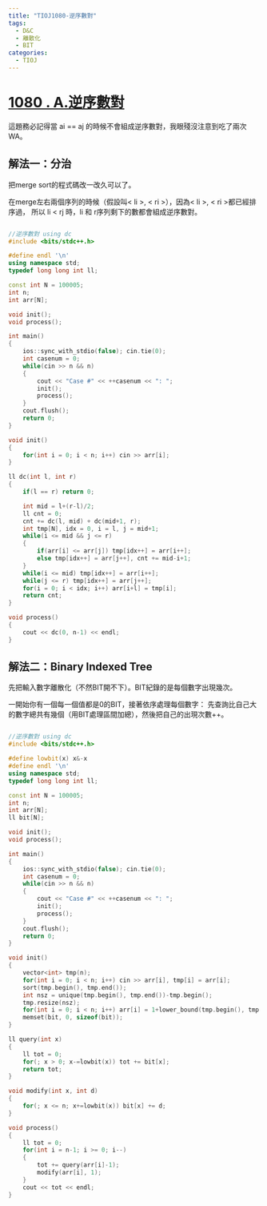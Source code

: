 ```yaml
---
title: "TIOJ1080-逆序數對"
tags:
  - D&C
  - 離散化
  - BIT
categories:
  - TIOJ
---
```


# [1080 . A.逆序數對](http://tioj.infor.org/problems/1080)

這題務必記得當 ai == aj 的時候不會組成逆序數對，我眼殘沒注意到吃了兩次WA。

## 解法一：分治
把merge sort的程式碼改一改久可以了。

在merge左右兩個序列的時候（假設叫< li >, < ri >），因為< li >, < ri >都已經排序過，
所以 li < rj 時，li 和 r序列剩下的數都會組成逆序數對。

```c++

//逆序數對 using dc
#include <bits/stdc++.h>

#define endl '\n'
using namespace std;
typedef long long int ll;

const int N = 100005;
int n;
int arr[N];

void init();
void process();

int main()
{
    ios::sync_with_stdio(false); cin.tie(0);
    int casenum = 0;
    while(cin >> n && n)
    {
        cout << "Case #" << ++casenum << ": ";
        init();
        process();
    }
    cout.flush();
    return 0;
}

void init()
{
    for(int i = 0; i < n; i++) cin >> arr[i];
}

ll dc(int l, int r)
{
    if(l == r) return 0;

    int mid = l+(r-l)/2;
    ll cnt = 0;
    cnt += dc(l, mid) + dc(mid+1, r);
    int tmp[N], idx = 0, i = l, j = mid+1;
    while(i <= mid && j <= r)
    {
        if(arr[i] <= arr[j]) tmp[idx++] = arr[i++];
        else tmp[idx++] = arr[j++], cnt += mid-i+1;
    }
    while(i <= mid) tmp[idx++] = arr[i++];
    while(j <= r) tmp[idx++] = arr[j++];
    for(i = 0; i < idx; i++) arr[i+l] = tmp[i];
    return cnt;
}

void process()
{
    cout << dc(0, n-1) << endl;
}

```

## 解法二：Binary Indexed Tree
先把輸入數字離散化（不然BIT開不下）。BIT紀錄的是每個數字出現幾次。

一開始你有一個每一個值都是0的BIT，接著依序處理每個數字：
先查詢比自己大的數字總共有幾個（用BIT處理區間加總），然後把自己的出現次數++。

```c++

//逆序數對 using dc
#include <bits/stdc++.h>

#define lowbit(x) x&-x
#define endl '\n'
using namespace std;
typedef long long int ll;

const int N = 100005;
int n;
int arr[N];
ll bit[N];

void init();
void process();

int main()
{
    ios::sync_with_stdio(false); cin.tie(0);
    int casenum = 0;
    while(cin >> n && n)
    {
        cout << "Case #" << ++casenum << ": ";
        init();
        process();
    }
    cout.flush();
    return 0;
}

void init()
{
    vector<int> tmp(n);
    for(int i = 0; i < n; i++) cin >> arr[i], tmp[i] = arr[i];
    sort(tmp.begin(), tmp.end());
    int nsz = unique(tmp.begin(), tmp.end())-tmp.begin();
    tmp.resize(nsz);
    for(int i = 0; i < n; i++) arr[i] = 1+lower_bound(tmp.begin(), tmp.end(), arr[i])-tmp.begin();
    memset(bit, 0, sizeof(bit));
}

ll query(int x)
{
    ll tot = 0;
    for(; x > 0; x-=lowbit(x)) tot += bit[x];
    return tot;
}

void modify(int x, int d)
{
    for(; x <= n; x+=lowbit(x)) bit[x] += d;
}

void process()
{
    ll tot = 0;
    for(int i = n-1; i >= 0; i--)
    {
        tot += query(arr[i]-1);
        modify(arr[i], 1);
    }
    cout << tot << endl;
}

```
